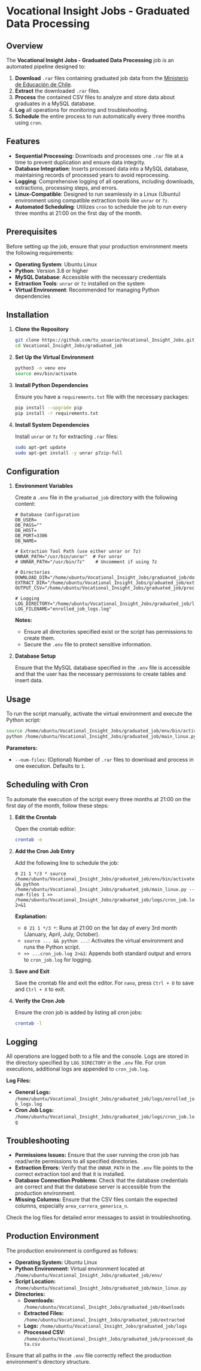 
# Vocational Insight Jobs - Graduated Data Processing

## Overview

The **Vocational Insight Jobs - Graduated Data Processing** job is an automated pipeline designed to:

1. **Download** `.rar` files containing graduated job data from the [Ministerio de Educación de Chile](https://datosabiertos.mineduc.cl/titulados-en-educacion-superior/).
2. **Extract** the downloaded `.rar` files.
3. **Process** the contained CSV files to analyze and store data about graduates in a MySQL database.
4. **Log** all operations for monitoring and troubleshooting.
5. **Schedule** the entire process to run automatically every three months using `cron`.

## Features

- **Sequential Processing**: Downloads and processes one `.rar` file at a time to prevent duplication and ensure data integrity.
- **Database Integration**: Inserts processed data into a MySQL database, maintaining records of processed years to avoid reprocessing.
- **Logging**: Comprehensive logging of all operations, including downloads, extractions, processing steps, and errors.
- **Linux-Compatible**: Designed to run seamlessly in a Linux (Ubuntu) environment using compatible extraction tools like `unrar` or `7z`.
- **Automated Scheduling**: Utilizes `cron` to schedule the job to run every three months at 21:00 on the first day of the month.

## Prerequisites

Before setting up the job, ensure that your production environment meets the following requirements:

- **Operating System**: Ubuntu Linux
- **Python**: Version 3.8 or higher
- **MySQL Database**: Accessible with the necessary credentials
- **Extraction Tools**: `unrar` or `7z` installed on the system
- **Virtual Environment**: Recommended for managing Python dependencies

## Installation

1. **Clone the Repository**

   ```bash
   git clone https://github.com/tu_usuario/Vocational_Insight_Jobs.git
   cd Vocational_Insight_Jobs/graduated_job
   ```

2. **Set Up the Virtual Environment**

   ```bash
   python3 -m venv env
   source env/bin/activate
   ```

3. **Install Python Dependencies**

   Ensure you have a `requirements.txt` file with the necessary packages:

   ```bash
   pip install --upgrade pip
   pip install -r requirements.txt
   ```

4. **Install System Dependencies**

   Install `unrar` or `7z` for extracting `.rar` files:

   ```bash
   sudo apt-get update
   sudo apt-get install -y unrar p7zip-full
   ```

## Configuration

1. **Environment Variables**

   Create a `.env` file in the `graduated_job` directory with the following content:

   ```env
   # Database Configuration
   DB_USER=
   DB_PASS=""
   DB_HOST=
   DB_PORT=3306
   DB_NAME=

   # Extraction Tool Path (use either unrar or 7z)
   UNRAR_PATH="/usr/bin/unrar"  # For unrar
   # UNRAR_PATH="/usr/bin/7z"    # Uncomment if using 7z

   # Directories
   DOWNLOAD_DIR="/home/ubuntu/Vocational_Insight_Jobs/graduated_job/downloads"
   EXTRACT_DIR="/home/ubuntu/Vocational_Insight_Jobs/graduated_job/extracted"
   OUTPUT_CSV="/home/ubuntu/Vocational_Insight_Jobs/graduated_job/processed_data.csv"

   # Logging
   LOG_DIRECTORY="/home/ubuntu/Vocational_Insight_Jobs/graduated_job/logs"
   LOG_FILENAME="enrolled_job_logs.log"
   ```

   **Notes:**
   - Ensure all directories specified exist or the script has permissions to create them.
   - Secure the `.env` file to protect sensitive information.

2. **Database Setup**

   Ensure that the MySQL database specified in the `.env` file is accessible and that the user has the necessary permissions to create tables and insert data.

## Usage

To run the script manually, activate the virtual environment and execute the Python script:

```bash
source /home/ubuntu/Vocational_Insight_Jobs/graduated_job/env/bin/activate
python /home/ubuntu/Vocational_Insight_Jobs/graduated_job/main_linux.py --num-files 1
```

**Parameters:**

- `--num-files`: (Optional) Number of `.rar` files to download and process in one execution. Defaults to `1`.

## Scheduling with Cron

To automate the execution of the script every three months at 21:00 on the first day of the month, follow these steps:

1. **Edit the Crontab**

   Open the crontab editor:

   ```bash
   crontab -e
   ```

2. **Add the Cron Job Entry**

   Add the following line to schedule the job:

   ```cron
   0 21 1 */3 * source /home/ubuntu/Vocational_Insight_Jobs/graduated_job/env/bin/activate && python /home/ubuntu/Vocational_Insight_Jobs/graduated_job/main_linux.py --num-files 1 >> /home/ubuntu/Vocational_Insight_Jobs/graduated_job/logs/cron_job.log 2>&1
   ```

   **Explanation:**

   - `0 21 1 */3 *`: Runs at 21:00 on the 1st day of every 3rd month (January, April, July, October).
   - `source ... && python ...`: Activates the virtual environment and runs the Python script.
   - `>> ...cron_job.log 2>&1`: Appends both standard output and errors to `cron_job.log` for logging.

3. **Save and Exit**

   Save the crontab file and exit the editor. For `nano`, press `Ctrl + O` to save and `Ctrl + X` to exit.

4. **Verify the Cron Job**

   Ensure the cron job is added by listing all cron jobs:

   ```bash
   crontab -l
   ```

## Logging

All operations are logged both to a file and the console. Logs are stored in the directory specified by `LOG_DIRECTORY` in the `.env` file. For cron executions, additional logs are appended to `cron_job.log`.

**Log Files:**

- **General Logs:** `/home/ubuntu/Vocational_Insight_Jobs/graduated_job/logs/enrolled_job_logs.log`
- **Cron Job Logs:** `/home/ubuntu/Vocational_Insight_Jobs/graduated_job/logs/cron_job.log`

## Troubleshooting

- **Permissions Issues:** Ensure that the user running the cron job has read/write permissions to all specified directories.
- **Extraction Errors:** Verify that the `UNRAR_PATH` in the `.env` file points to the correct extraction tool and that it is installed.
- **Database Connection Problems:** Check that the database credentials are correct and that the database server is accessible from the production environment.
- **Missing Columns:** Ensure that the CSV files contain the expected columns, especially `area_carrera_generica_n`.

Check the log files for detailed error messages to assist in troubleshooting.

## Production Environment

The production environment is configured as follows:

- **Operating System:** Ubuntu Linux
- **Python Environment:** Virtual environment located at `/home/ubuntu/Vocational_Insight_Jobs/graduated_job/env/`
- **Script Location:** `/home/ubuntu/Vocational_Insight_Jobs/graduated_job/main_linux.py`
- **Directories:**
  - **Downloads:** `/home/ubuntu/Vocational_Insight_Jobs/graduated_job/downloads`
  - **Extracted Files:** `/home/ubuntu/Vocational_Insight_Jobs/graduated_job/extracted`
  - **Logs:** `/home/ubuntu/Vocational_Insight_Jobs/graduated_job/logs`
  - **Processed CSV:** `/home/ubuntu/Vocational_Insight_Jobs/graduated_job/processed_data.csv`

Ensure that all paths in the `.env` file correctly reflect the production environment's directory structure.
